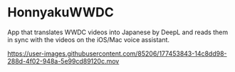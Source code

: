 # HonnyakuWWDC
App that translates WWDC videos into Japanese by DeepL and reads them in sync with the videos on the iOS/Mac voice assistant.

https://user-images.githubusercontent.com/85206/177453843-14c8dd98-288d-4f02-948a-5e99cd89120c.mov

